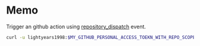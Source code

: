 # Memo

Trigger an github action using [repository_dispatch](https://help.github.com/en/actions/reference/events-that-trigger-workflows#external-events-repository_dispatch) event.

```sh
curl -u lightyears1998:$MY_GITHUB_PERSONAL_ACCESS_TOEKN_WITH_REPO_SCOPE -H "Content-Type:application/json" -X POST -d '{"event_type": "fire-missile"}' https://api.github.com/repos/lightyears1998/test-github-actions-event-target/dispatches
```
